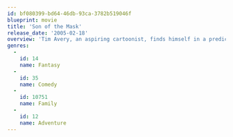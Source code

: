 ```yaml
---
id: bf080399-bd64-46db-93ca-3782b519046f
blueprint: movie
title: 'Son of the Mask'
release_date: '2005-02-18'
overview: 'Tim Avery, an aspiring cartoonist, finds himself in a predicament when his dog stumbles upon the mask of Loki. Then after conceiving an infant son "born of the mask", he discovers just how looney child raising can be.'
genres:
  -
    id: 14
    name: Fantasy
  -
    id: 35
    name: Comedy
  -
    id: 10751
    name: Family
  -
    id: 12
    name: Adventure
---
```

